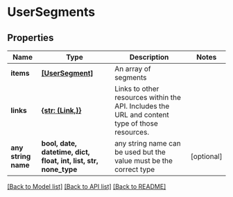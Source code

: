 # UserSegments


## Properties
Name | Type | Description | Notes
------------ | ------------- | ------------- | -------------
**items** | [**[UserSegment]**](UserSegment.md) | An array of segments | 
**links** | [**{str: (Link,)}**](Link.md) | Links to other resources within the API. Includes the URL and content type of those resources. | 
**any string name** | **bool, date, datetime, dict, float, int, list, str, none_type** | any string name can be used but the value must be the correct type | [optional]

[[Back to Model list]](../README.md#documentation-for-models) [[Back to API list]](../README.md#documentation-for-api-endpoints) [[Back to README]](../README.md)


